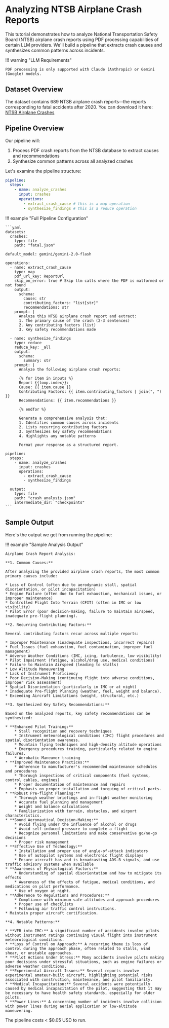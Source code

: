 # Analyzing NTSB Airplane Crash Reports

This tutorial demonstrates how to analyze National Transportation Safety Board (NTSB) airplane crash reports using PDF processing capabilities of certain LLM providers. We'll build a pipeline that extracts crash causes and synthesizes common patterns across incidents.

!!! warning "LLM Requirements"

    PDF processing is only supported with Claude (Anthropic) or Gemini (Google) models.

## Dataset Overview

The dataset contains 689 NTSB airplane crash reports--the reports corresponding to fatal accidents after 2020. You can download it here: [NTSB Airplane Crashes](../assets/fatal.json)

## Pipeline Overview

Our pipeline will:

1. Process PDF crash reports from the NTSB database to extract causes and recommendations
2. Synthesize common patterns across all analyzed crashes

Let's examine the pipeline structure:

```yaml
pipeline:
  steps:
    - name: analyze_crashes
      input: crashes
      operations:
        - extract_crash_cause # this is a map operation
        - synthesize_findings # this is a reduce operation
```

!!! example "Full Pipeline Configuration"

    ```yaml
    datasets:
      crashes:
        type: file
        path: "fatal.json"

    default_model: gemini/gemini-2.0-flash

    operations:
      - name: extract_crash_cause
        type: map
        pdf_url_key: ReportUrl
        skip_on_error: true # Skip llm calls where the PDF is malformed or not found
        output:
          schema:
            cause: str
            contributing_factors: "list[str]"
            recommendations: str
        prompt: |
          Analyze this NTSB airplane crash report and extract:
          1. The primary cause of the crash (2-3 sentences)
          2. Any contributing factors (list)
          3. Key safety recommendations made

      - name: synthesize_findings
        type: reduce
        reduce_key: _all
        output:
          schema:
            summary: str
        prompt: |
          Analyze the following airplane crash reports:

          {% for item in inputs %}
          Report {{loop.index}}:
          Cause: {{ item.cause }}
          Contributing Factors: {{ item.contributing_factors | join(", ") }}
          Recommendations: {{ item.recommendations }}

          {% endfor %}

          Generate a comprehensive analysis that:
          1. Identifies common causes across incidents
          2. Lists recurring contributing factors
          3. Synthesizes key safety recommendations
          4. Highlights any notable patterns

          Format your response as a structured report.

    pipeline:
      steps:
        - name: analyze_crashes
          input: crashes
          operations:
            - extract_crash_cause
            - synthesize_findings

      output:
        type: file
        path: "crash_analysis.json"
        intermediate_dir: "checkpoints"
    ```

## Sample Output

Here's the output we get from running the pipeline:

!!! example "Sample Analysis Output"

    Airplane Crash Report Analysis:

    **1. Common Causes:**

    After analyzing the provided airplane crash reports, the most common primary causes include:

    * Loss of Control (often due to aerodynamic stall, spatial disorientation, or pilot incapacitation)
    * Engine Failure (often due to fuel exhaustion, mechanical issues, or improper maintenance)
    * Controlled Flight Into Terrain (CFIT) (often in IMC or low visibility)
    * Pilot Error (poor decision-making, failure to maintain airspeed, inadequate pre-flight planning).

    **2. Recurring Contributing Factors:**

    Several contributing factors recur across multiple reports:

    * Improper Maintenance (inadequate inspections, incorrect repairs)
    * Fuel Issues (fuel exhaustion, fuel contamination, improper fuel management)
    * Adverse Weather Conditions (IMC, icing, turbulence, low visibility)
    * Pilot Impairment (fatigue, alcohol/drug use, medical conditions)
    * Failure to Maintain Airspeed (leading to stalls)
    * Low Altitude Maneuvering
    * Lack of Instrument Proficiency
    * Poor Decision-Making (continuing flight into adverse conditions, improper risk assessment)
    * Spatial Disorientation (particularly in IMC or at night)
    * Inadequate Pre-flight Planning (weather, fuel, weight and balance).
    * Exceeding Aircraft Limitations (weight, structural, etc.)

    **3. Synthesized Key Safety Recommendations:**

    Based on the analyzed reports, key safety recommendations can be synthesized:

    * **Enhanced Pilot Training:**
        * Stall recognition and recovery techniques
        * Instrument meteorological conditions (IMC) flight procedures and spatial disorientation awareness.
        * Mountain flying techniques and high-density altitude operations
        * Emergency procedures training, particularly related to engine failures.
        * Aerobatic Maneuver training
    * **Improved Maintenance Practices:**
        * Adherence to manufacturer's recommended maintenance schedules and procedures
        * Thorough inspections of critical components (fuel systems, control cables, engines)
        * Proper documentation of maintenance and repairs
        * Emphasis on proper installation and torquing of critical parts.
    * **Robust Pre-flight Planning:**
        * Thorough weather briefings and in-flight weather monitoring
        * Accurate fuel planning and management
        * Weight and balance calculations
        * Familiarization with terrain, obstacles, and airport characteristics.
    * **Sound Aeronautical Decision-Making:**
        * Avoid flying under the influence of alcohol or drugs
        * Avoid self-induced pressure to complete a flight
        * Recognize personal limitations and make conservative go/no-go decisions
        * Proper risk management
    * **Effective Use of Technology:**
        * Installation and proper use of angle-of-attack indicators
        * Use of autopilot systems and electronic flight displays
        * Ensure aircraft has and is broadcasting ADS-B signals, and use traffic advisory systems when available
    * **Awareness of Physiological Factors:**
        * Understanding of spatial disorientation and how to mitigate its effects
        * Awareness of the effects of fatigue, medical conditions, and medications on pilot performance.
        * Use of oxygen at night.
    * **Adherence to Regulations and Procedures:**
        * Compliance with minimum safe altitudes and approach procedures
        * Proper use of checklists
        * Following air traffic control instructions.
    * Maintain proper aircraft certification.

    **4. Notable Patterns:**

    * **VFR into IMC:** A significant number of accidents involve pilots without instrument ratings continuing visual flight into instrument meteorological conditions.
    * **Loss of Control on Approach:** A recurring theme is loss of control during the approach phase, often related to stalls, wind shear, or unstable approaches.
    * **Pilot Actions Under Stress:** Many accidents involve pilots making poor decisions under stressful situations, such as engine failures or adverse weather conditions.
    * **Experimental Aircraft Issues:** Several reports involve experimental amateur-built aircraft, highlighting potential risks associated with construction, maintenance, and pilot familiarity.
    * **Medical Incapacitation:** Several accidents were potentially caused by medical incapacitation of the pilot, suggesting that it may be necessary to have health safety standards, especially for older pilots.
    * **Power Lines:** A concerning number of incidents involve collision with power lines during aerial application or low-altitude maneuvering.

The pipeline costs < $0.05 USD to run.